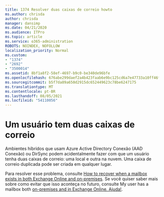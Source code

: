 ```yaml
---
title: 1374 Resolver duas caixas de correio howto
ms.author: chrisda
author: chrisda
manager: dansimp
ms.date: 04/21/2020
ms.audience: ITPro
ms.topic: article
ms.service: o365-administration
ROBOTS: NOINDEX, NOFOLLOW
localization_priority: Normal
ms.custom:
- "1374"
- "2692"
- "3500014"
ms.assetid: 8bf1a8f2-58ef-4697-b9c0-be340de96bfe
ms.openlocfilehash: 676abe299daef2a4b423faab6e9bc125cd6a7e47733a10ff46f9f492cc5ad34d
ms.sourcegitcommit: b5f7da89a650d2915dc652449623c78be6247175
ms.translationtype: MT
ms.contentlocale: pt-BR
ms.lasthandoff: 08/05/2021
ms.locfileid: "54110056"
---
```

# <a name="a-user-has-two-mailboxes"></a>Um usuário tem duas caixas de correio

Ambientes híbridos que usam Azure Active Directory Conexão (AAD Conexão) ou DirSync podem acidentalmente fazer com que um usuário tenha duas caixas de correio: uma local e outra na nuvem. Uma caixa de correio duplicada pode ser criada em qualquer lugar.

Para resolver esse problema, consulte [How to recover when a mailbox exists in both Exchange Online and on-premises](https://docs.microsoft.com/exchange/troubleshoot/move-mailboxes/mailbox-exists-exo-onpremises). Se você quiser saber mais sobre como evitar que isso aconteça no futuro, consulte My user has a mailbox both [on-premises and in Exchange Online. Ajuda!](https://techcommunity.microsoft.com/t5/Exchange-Team-Blog/My-user-has-a-mailbox-both-on-premises-and-in-Exchange-Online/ba-p/846809).
